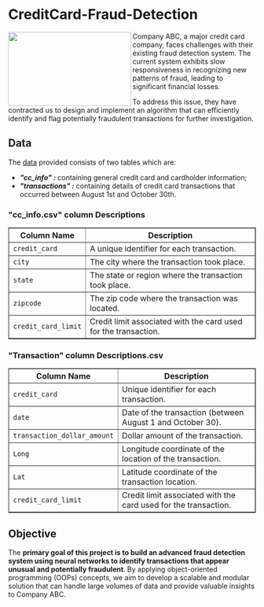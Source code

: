 # CreditCard-Fraud-Detection

<img align="left" width="250" height="150" src="éolienne.webp"> Company ABC, a major credit card company, faces challenges with their existing fraud detection system. 
The current system exhibits slow responsiveness in recognizing new patterns of fraud, leading to significant financial losses.


To address this issue, they have contracted us to design and implement an algorithm that can efficiently identify and flag potentially fraudulent transactions for further investigation.

## Data
The [data](https://www.kaggle.com/datasets/iabhishekofficial/creditcard-fraud-detection) provided consists of two tables which are:
* ***"cc_info" :*** containing general credit card and cardholder information;
* ***"transactions" :*** containing details of credit card transactions that occurred between August 1st and October 30th.

<h3>"cc_info.csv" column Descriptions</h3>
<table border="1" style="border-collapse: collapse; width: 100%;">
<tr>
<th>Column Name</th>
<th>Description</th>
</tr>
<tr>
<td><code>credit_card</code></td>
<td>A unique identifier for each transaction.</td>
</tr>
<tr>
<td><code>city</code></td>
<td>The city where the transaction took place.</td>
</tr>
<tr>
<td><code>state</code></td>
<td>The state or region where the transaction took place.</td>
</tr>
<tr>
<td><code>zipcode</code></td>
<td>The zip code where the transaction was located.</td>
</tr>
<tr>
<td><code>credit_card_limit</code></td>
<td>Credit limit associated with the card used for the transaction.</td>
</tr>
</table>



<h3>"Transaction" column Descriptions.csv</h3>
<table border="1" style="border-collapse: collapse; width: 100%;">
<tr>
<th>Column Name</th>
<th>Description</th>
</tr>
<tr>
<td><code>credit_card</code></td>
<td>Unique identifier for each transaction.</td>
</tr>
<tr>
<td><code>date</code></td>
<td>Date of the transaction (between August 1 and October 30).</td>
</tr>
<tr>
<td><code>transaction_dollar_amount</code></td>
<td>Dollar amount of the transaction.</td>
</tr>
<tr>
<td><code>Long</code></td>
<td>Longitude coordinate of the location of the transaction.</td>
</tr>
<tr>
<td><code>Lat</code></td>
<td>Latitude coordinate of the transaction location.</td>
</tr>
<tr>
<td><code>credit_card_limit</code></td>
<td>Credit limit associated with the card used for the transaction.</td>
</tr>
</table>

## Objective
The **primary goal of this project is to build an advanced fraud detection system using neural networks to identify transactions that appear unusual and potentially fraudulent**. By applying object-oriented programming (OOPs) concepts, we aim to develop a scalable and modular solution that can handle large volumes of data and provide valuable insights to Company ABC.
